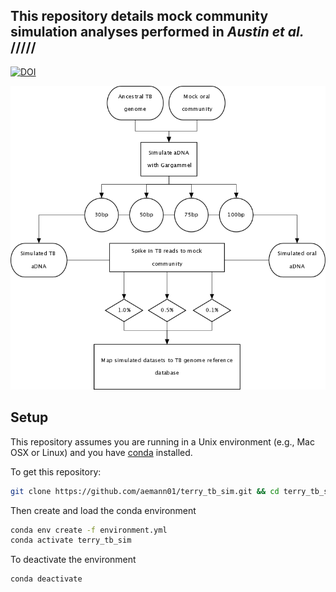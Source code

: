 ## This repository details mock community simulation analyses performed in *Austin et al.* /////

[![DOI](https://zenodo.org/badge/286825746.svg)](https://zenodo.org/badge/latestdoi/286825746)

![workflow](terry_tb_sim_flowchart.png)

## Setup

This repository assumes you are running in a Unix environment (e.g., Mac OSX or Linux) and you have [conda](https://docs.conda.io/projects/conda/en/latest/user-guide/install/) installed.

To get this repository:

```bash
git clone https://github.com/aemann01/terry_tb_sim.git && cd terry_tb_sim
```

Then create and load the conda environment

```bash
conda env create -f environment.yml
conda activate terry_tb_sim
```

To deactivate the environment

```bash
conda deactivate
```
